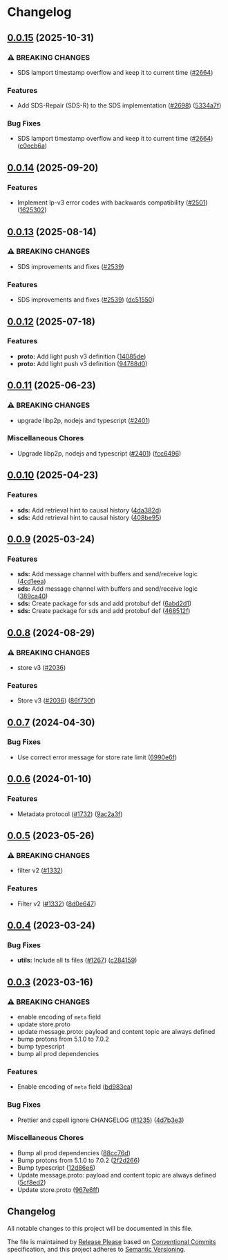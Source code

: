 # Changelog

## [0.0.15](https://github.com/waku-org/js-waku/compare/proto-v0.0.14...proto-v0.0.15) (2025-10-31)


### ⚠ BREAKING CHANGES

* SDS lamport timestamp overflow and keep it to current time ([#2664](https://github.com/waku-org/js-waku/issues/2664))

### Features

* Add SDS-Repair (SDS-R) to the SDS implementation ([#2698](https://github.com/waku-org/js-waku/issues/2698)) ([5334a7f](https://github.com/waku-org/js-waku/commit/5334a7fcc91544d33294beaad9b45e641ecf404d))


### Bug Fixes

* SDS lamport timestamp overflow and keep it to current time ([#2664](https://github.com/waku-org/js-waku/issues/2664)) ([c0ecb6a](https://github.com/waku-org/js-waku/commit/c0ecb6abbaae0544f352b89293f59f274600a916))

## [0.0.14](https://github.com/waku-org/js-waku/compare/proto-v0.0.13...proto-v0.0.14) (2025-09-20)


### Features

* Implement lp-v3 error codes with backwards compatibility ([#2501](https://github.com/waku-org/js-waku/issues/2501)) ([1625302](https://github.com/waku-org/js-waku/commit/16253026c6e30052d87d9975b58480951de469d8))

## [0.0.13](https://github.com/waku-org/js-waku/compare/proto-v0.0.12...proto-v0.0.13) (2025-08-14)


### ⚠ BREAKING CHANGES

* SDS improvements and fixes ([#2539](https://github.com/waku-org/js-waku/issues/2539))

### Features

* SDS improvements and fixes ([#2539](https://github.com/waku-org/js-waku/issues/2539)) ([dc51550](https://github.com/waku-org/js-waku/commit/dc5155056b2f8583ffc4340701466f4820501c4a))

## [0.0.12](https://github.com/waku-org/js-waku/compare/proto-v0.0.11...proto-v0.0.12) (2025-07-18)


### Features

* **proto:** Add light push v3 definition ([14085de](https://github.com/waku-org/js-waku/commit/14085de3c4079c5d5c45e36a93168e0d67306c76))
* **proto:** Add light push v3 definition ([94788d0](https://github.com/waku-org/js-waku/commit/94788d0dfc616a4321ec6ec73121ead8cc1808b7))

## [0.0.11](https://github.com/waku-org/js-waku/compare/proto-v0.0.10...proto-v0.0.11) (2025-06-23)


### ⚠ BREAKING CHANGES

* upgrade libp2p, nodejs and typescript ([#2401](https://github.com/waku-org/js-waku/issues/2401))

### Miscellaneous Chores

* Upgrade libp2p, nodejs and typescript ([#2401](https://github.com/waku-org/js-waku/issues/2401)) ([fcc6496](https://github.com/waku-org/js-waku/commit/fcc6496fef914c56f6a4d2d17c494c8b94caea3c))

## [0.0.10](https://github.com/waku-org/js-waku/compare/proto-v0.0.9...proto-v0.0.10) (2025-04-23)


### Features

* **sds:** Add retrieval hint to causal history ([4da382d](https://github.com/waku-org/js-waku/commit/4da382d59489645802d9efeb68e8eb05cdc95ec1))
* **sds:** Add retrieval hint to causal history ([408be95](https://github.com/waku-org/js-waku/commit/408be95a1317210e43a2caff3ecff40d457d17c4))

## [0.0.9](https://github.com/waku-org/js-waku/compare/proto-v0.0.8...proto-v0.0.9) (2025-03-24)


### Features

* **sds:** Add message channel with buffers and send/receive logic ([4cd1eea](https://github.com/waku-org/js-waku/commit/4cd1eea05a470a23cde8a6457addd3ac76289045))
* **sds:** Add message channel with buffers and send/receive logic ([389ca40](https://github.com/waku-org/js-waku/commit/389ca4062eebda91eac6d8e212ca4d063e7ac103))
* **sds:** Create package for sds and add protobuf def ([6abd2d1](https://github.com/waku-org/js-waku/commit/6abd2d18a13f4a960c1d34404afd5972956035b4))
* **sds:** Create package for sds and add protobuf def ([468512f](https://github.com/waku-org/js-waku/commit/468512fa85a5e6c1618803338e0e9d17e1a9c4b7))

## [0.0.8](https://github.com/waku-org/js-waku/compare/proto-v0.0.7...proto-v0.0.8) (2024-08-29)


### ⚠ BREAKING CHANGES

* store v3 ([#2036](https://github.com/waku-org/js-waku/issues/2036))

### Features

* Store v3 ([#2036](https://github.com/waku-org/js-waku/issues/2036)) ([86f730f](https://github.com/waku-org/js-waku/commit/86f730f9587e3688b79c8e846e5c005bb4d5fae4))

## [0.0.7](https://github.com/waku-org/js-waku/compare/proto-v0.0.6...proto-v0.0.7) (2024-04-30)


### Bug Fixes

* Use correct error message for store rate limit ([6990e6f](https://github.com/waku-org/js-waku/commit/6990e6f4e04d57ac06ef370c8c3642a17911cdf3))

## [0.0.6](https://github.com/waku-org/js-waku/compare/proto-v0.0.5...proto-v0.0.6) (2024-01-10)


### Features

* Metadata protocol ([#1732](https://github.com/waku-org/js-waku/issues/1732)) ([9ac2a3f](https://github.com/waku-org/js-waku/commit/9ac2a3f36352523b79fcd8f8a94bd6e0e109fc30))

## [0.0.5](https://github.com/waku-org/js-waku/compare/proto-v0.0.4...proto-v0.0.5) (2023-05-26)


### ⚠ BREAKING CHANGES

* filter v2 ([#1332](https://github.com/waku-org/js-waku/issues/1332))

### Features

* Filter v2 ([#1332](https://github.com/waku-org/js-waku/issues/1332)) ([8d0e647](https://github.com/waku-org/js-waku/commit/8d0e64796695fbafad0a033552eb4412bdff3d78))

## [0.0.4](https://github.com/waku-org/js-waku/compare/proto-v0.0.3...proto-v0.0.4) (2023-03-24)


### Bug Fixes

* **utils:** Include all ts files ([#1267](https://github.com/waku-org/js-waku/issues/1267)) ([c284159](https://github.com/waku-org/js-waku/commit/c284159ac8eab5bed2313fa5bc7fbea0e83d390f))

## [0.0.3](https://github.com/waku-org/js-waku/compare/proto-v0.0.2...proto-v0.0.3) (2023-03-16)


### ⚠ BREAKING CHANGES

* enable encoding of `meta` field
* update store.proto
* update message.proto: payload and content topic are always defined
* bump protons from 5.1.0 to 7.0.2
* bump typescript
* bump all prod dependencies

### Features

* Enable encoding of `meta` field ([bd983ea](https://github.com/waku-org/js-waku/commit/bd983ea48ee73fda5a7137d5ef681965aeabb4a5))


### Bug Fixes

* Prettier and cspell ignore CHANGELOG ([#1235](https://github.com/waku-org/js-waku/issues/1235)) ([4d7b3e3](https://github.com/waku-org/js-waku/commit/4d7b3e39e6761afaf5d05a13cc4b3c23e15f9bd5))


### Miscellaneous Chores

* Bump all prod dependencies ([88cc76d](https://github.com/waku-org/js-waku/commit/88cc76d2b811e1fa4460207f38704ecfe18fb260))
* Bump protons from 5.1.0 to 7.0.2 ([2f2d266](https://github.com/waku-org/js-waku/commit/2f2d266e8180cd1e7b89a7e261a33f87acce6ed2))
* Bump typescript ([12d86e6](https://github.com/waku-org/js-waku/commit/12d86e6abcc68e27c39ca86b4f0dc2b68cdd6000))
* Update message.proto: payload and content topic are always defined ([5cf8ed2](https://github.com/waku-org/js-waku/commit/5cf8ed2030c9efbc4c4b66aa801827482c1e4249))
* Update store.proto ([967e6ff](https://github.com/waku-org/js-waku/commit/967e6ffc7ec6f780094e29599c47b723fa222dcc))

## Changelog

All notable changes to this project will be documented in this file.

The file is maintained by [Release Please](https://github.com/googleapis/release-please) based on [Conventional Commits](https://www.conventionalcommits.org) specification,
and this project adheres to [Semantic Versioning](https://semver.org/spec/v2.0.0.html).
